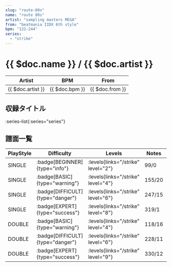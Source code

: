 ```yaml
---
slug: "route-80s"
name: "route 80s"
artist: "sampling masters MEGA"
from: "beatmania IIDX 6th style"
bpm: "122-244"
series:
  - "strike"
---
```


# {{ $doc.name }} / {{ $doc.artist }}

|Artist|BPM|From|
|------|---|----|
|{{ $doc.artist }}|{{ $doc.bpm }}|{{ $doc.from }}|

## 収録タイトル

:series-list{:series="series"}

## 譜面一覧

|PlayStyle|Difficulty|Levels|Notes|Movie|
|---------|----------|------|-----|-----|
|SINGLE| :badge[BEGINNER]{type="info"}| :levels{links="/strike" level="2"}|99/0||
|SINGLE| :badge[BASIC]{type="warning"}| :levels{links="/strike" level="4"}|155/20||
|SINGLE| :badge[DIFFICULT]{type="danger"}| :levels{links="/strike" level="6"}|247/15||
|SINGLE| :badge[EXPERT]{type="success"}| :levels{links="/strike" level="8"}|319/1||
|DOUBLE| :badge[BASIC]{type="warning"}| :levels{links="/strike" level="4"}|118/16||
|DOUBLE| :badge[DIFFICULT]{type="danger"}| :levels{links="/strike" level="6"}|228/11||
|DOUBLE| :badge[EXPERT]{type="success"}| :levels{links="/strike" level="9"}|330/12||

